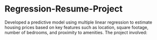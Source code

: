 # Regression-Resume-Project
Developed a predictive model using multiple linear regression to estimate housing prices based on key features such as location, square footage, number of bedrooms, and proximity to amenities. The project involved:
